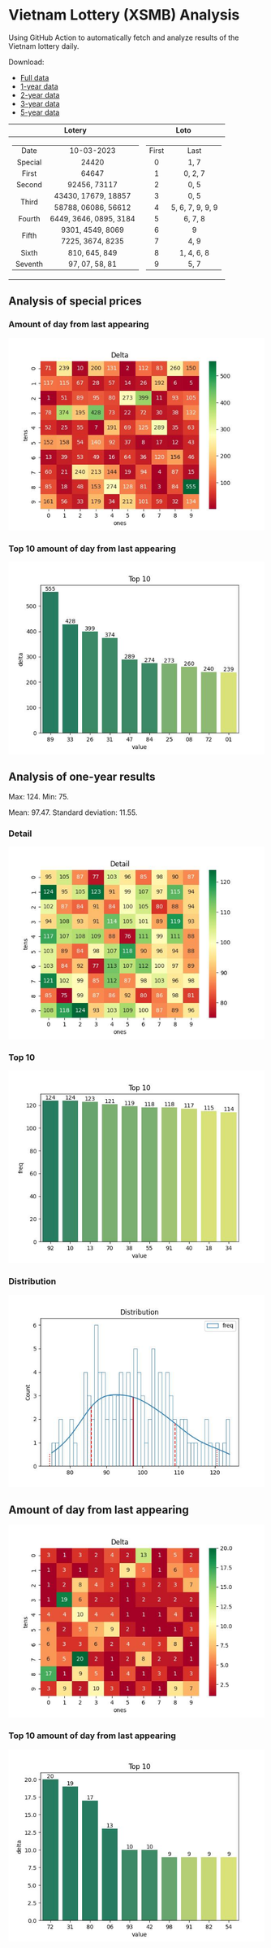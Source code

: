 # Vietnam Lottery (XSMB) Analysis

Using GitHub Action to automatically fetch and analyze results of the Vietnam lottery daily.

Download:

* [Full data](https://raw.githubusercontent.com/khiemdoan/vietnam-lottery-xsmb-analysis/main/results/xsmb.csv)
* [1-year data](https://raw.githubusercontent.com/khiemdoan/vietnam-lottery-xsmb-analysis/main/results/xsmb_1_year.csv)
* [2-year data](https://raw.githubusercontent.com/khiemdoan/vietnam-lottery-xsmb-analysis/main/results/xsmb_2_year.csv)
* [3-year data](https://raw.githubusercontent.com/khiemdoan/vietnam-lottery-xsmb-analysis/main/results/xsmb_3_year.csv)
* [5-year data](https://raw.githubusercontent.com/khiemdoan/vietnam-lottery-xsmb-analysis/main/results/xsmb_5_year.csv)

| Lotery      | Loto |
| :-----------: | :-----------: |
| <table><tr><td>Date</td><td>10-03-2023</td></tr><tr><td>Special</td><td>24420</td></tr><tr><td>First</td><td>64647</td></tr><tr><td>Second</td><td>92456, 73117</td></tr><tr><td rowspan="2">Third</td><td>43430, 17679, 18857</td></tr><tr><td>58788, 06086, 56612</td></tr><tr><td>Fourth</td><td>6449, 3646, 0895, 3184</td></tr><tr><td rowspan="2">Fifth</td><td>9301, 4549, 8069</td></tr><tr><td>7225, 3674, 8235</td></tr><tr><td>Sixth</td><td>810, 645, 849</td></tr><tr><td>Seventh</td><td>97, 07, 58, 81</td></tr></table> | <table><tr><td>First</td><td>Last</td></tr><tr><td>0</td><td>1, 7</td></tr><tr><td>1</td><td>0, 2, 7</td></tr><tr><td>2</td><td>0, 5</td></tr><tr><td>3</td><td>0, 5</td></tr><tr><td>4</td><td>5, 6, 7, 9, 9, 9</td></tr><tr><td>5</td><td>6, 7, 8</td></tr><tr><td>6</td><td>9</td></tr><tr><td>7</td><td>4, 9</td></tr><tr><td>8</td><td>1, 4, 6, 8</td></tr><tr><td>9</td><td>5, 7</td></tr></table> |


<h2>Analysis of special prices</h2>

<h3>Amount of day from last appearing</h3>

![Delta](images/special_delta.jpg)

<h3>Top 10 amount of day from last appearing</h3>

![Delta top 10](images/special_delta_top_10.jpg)

<h2>Analysis of one-year results</h2>

Max: 124. Min: 75.

Mean: 97.47. Standard deviation: 11.55.

<h3>Detail</h3>

![Detail](images/heatmap.jpg)

<h3>Top 10</h3>

![Top 10](images/top-10.jpg)

<h3>Distribution</h3>

![Distribution](images/distribution.jpg)

<h2>Amount of day from last appearing</h2>

![Delta](images/delta.jpg)

<h3>Top 10 amount of day from last appearing</h3>

![Delta top 10](images/delta_top_10.jpg)